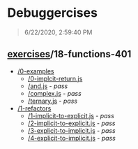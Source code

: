 # Debuggercises 

> 6/22/2020, 2:59:40 PM 

## [exercises](../README.md)/18-functions-401 

- [/0-examples](./0-examples/README.md)
  - [/0-implcit-return.js](./0-examples/README.md#0-implcit-returnjs)  
  - [/and.js](./0-examples/README.md#andjs) - _pass_ 
  - [/complex.js](./0-examples/README.md#complexjs) - _pass_ 
  - [/ternary.js](./0-examples/README.md#ternaryjs) - _pass_ 
- [/1-refactors](./1-refactors/README.md)
  - [/1-implicit-to-explicit.js](./1-refactors/README.md#1-implicit-to-explicitjs) - _pass_ 
  - [/2-implicit-to-explicit.js](./1-refactors/README.md#2-implicit-to-explicitjs) - _pass_ 
  - [/3-explicit-to-implicit.js](./1-refactors/README.md#3-explicit-to-implicitjs) - _pass_ 
  - [/4-explicit-to-implicit.js](./1-refactors/README.md#4-explicit-to-implicitjs) - _pass_ 
